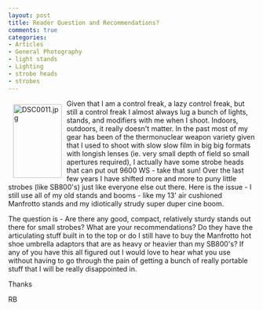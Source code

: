 ```yaml
---
layout: post
title: Reader Question and Recommendations?
comments: true
categories:
- Articles
- General Photography
- light stands
- Lighting
- strobe heads
- strobes
---
```

<a rel="lightbox" href="/wp-content/uploads/2008/DSC0011.jpg"><img title="DSC0011.jpg" src="/wp-content/uploads/2008/.thumbs/.DSC0011.jpg" border="0" alt="DSC0011.jpg" hspace="10" vspace="10" width="99" height="150" align="left" /></a>Given that I am a control freak, a lazy control freak, but still a control freak I almost always lug a bunch of lights, stands, and modifiers with me when I shoot. Indoors, outdoors, it really doesn't matter. In the past most of my gear has been of the thermonuclear weapon variety given that I used to shoot with slow slow film in big big formats with longish lenses (ie. very small depth of field so small apertures required), I actually have some strobe heads that can put out 9600 WS - take that sun! Over the last few years I have shifted more and more to puny little strobes (like SB800's) just like everyone else out there. Here is the issue - I still use all of my old stands and booms - like my 13' air cushioned Manfrotto stands and my idiotically strudy super duper cine boom.

<!--more-->The question is - Are there any good, compact, relatively sturdy stands out there for small strobes? What are your recommendations? Do they have the articulating stuff built in to the top or do I still have to buy the Manfrotto hot shoe umbrella adaptors that are as heavy or heavier than my SB800's? If any of you have this all figured out I would love to hear what you use without having to go through the pain of getting a bunch of really portable stuff that I will be really disappointed in.

Thanks

RB